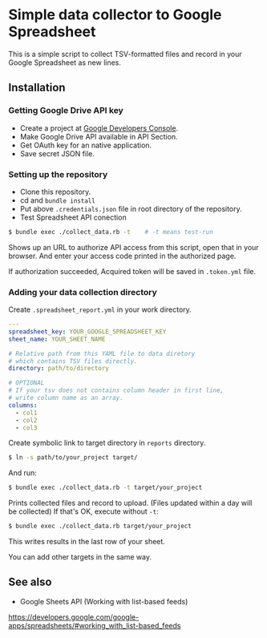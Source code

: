 # Simple data collector to Google Spreadsheet

This is a simple script to collect TSV-formatted files and record in your Google Spreadsheet as new lines.

## Installation

### Getting Google Drive API key

- Create a project at [Google Developers Console](https://console.developers.google.com/).
- Make Google Drive API available in API Section.
- Get OAuth key for an native application.
- Save secret JSON file.

### Setting up the repository

- Clone this repository.
- cd and `bundle install`
- Put above `.credentials.json` file in root directory of the repository.
- Test Spreadsheet API conection

```bash
$ bundle exec ./collect_data.rb -t    # -t means test-run
```

Shows up an URL to authorize API access from this script, open that in your browser.
And enter your access code printed in the authorized page.

If authorization succeeded, Acquired token will be saved in `.token.yml` file.

### Adding your data collection directory

Create `.spreadsheet_report.yml` in your work directory.

```yaml
---
spreadsheet_key: YOUR_GOOGLE_SPREADSHEET_KEY
sheet_name: YOUR_SHEET_NAME

# Relative path from this YAML file to data diretory
# which contains TSV files directly.
directory: path/to/directory

# OPTIONAL
# If your tsv does not contains column header in first line,
# write column name as an array.
columns:
  - col1
  - col2
  - col3
```

Create symbolic link to target directory in `reports` directory.

```bash
$ ln -s path/to/your_project target/
```

And run:

```bash
$ bundle exec ./collect_data.rb -t target/your_project
```
Prints collected files and record to upload. (Files updated within a day will be collected)
If that's OK, execute without `-t`:

```bash
$ bundle exec ./collect_data.rb target/your_project
```

This writes results in the last row of your sheet.

You can add other targets in the same way.

## See also
- Google Sheets API (Working with list-based feeds)

https://developers.google.com/google-apps/spreadsheets/#working_with_list-based_feeds

